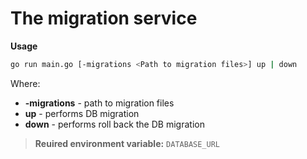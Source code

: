 # The migration service

__Usage__

```bash
go run main.go [-migrations <Path to migration files>] up | down
```

Where:

- __-migrations__ - path to migration files
- __up__ - performs DB migration
- __down__ - performs roll back the DB migration

> __Reuired environment variable:__ `DATABASE_URL`
